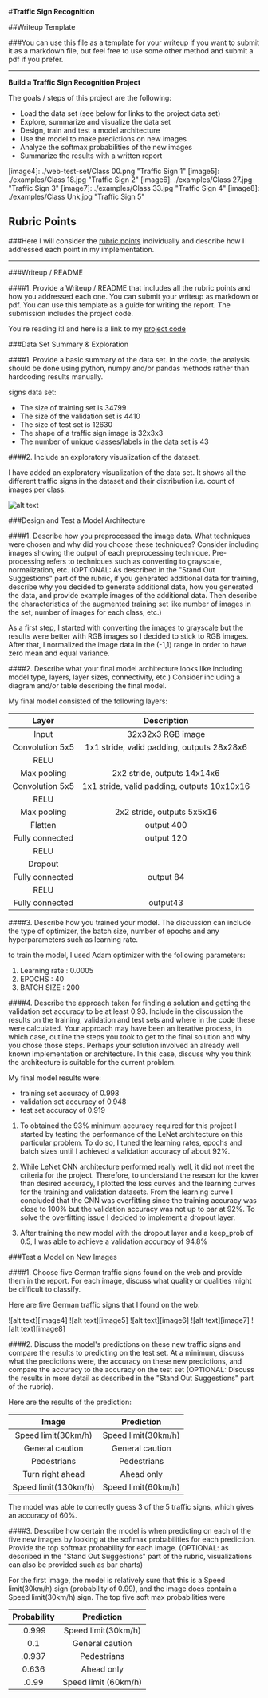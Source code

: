 #**Traffic Sign Recognition** 

##Writeup Template

###You can use this file as a template for your writeup if you want to submit it as a markdown file, but feel free to use some other method and submit a pdf if you prefer.

---

**Build a Traffic Sign Recognition Project**

The goals / steps of this project are the following:
* Load the data set (see below for links to the project data set)
* Explore, summarize and visualize the data set
* Design, train and test a model architecture
* Use the model to make predictions on new images
* Analyze the softmax probabilities of the new images
* Summarize the results with a written report


[//]: # (Image References)

[image1]: ./examples/visualization.png "Visualization"
[image2]: ./examples/grayscale.jpg "Grayscaling"
[image3]: ./examples/random_noise.jpg "Random Noise"
[image4]: ./web-test-set/Class 00.png "Traffic Sign 1"
[image5]: ./examples/Class 18.jpg "Traffic Sign 2"
[image6]: ./examples/Class 27.jpg "Traffic Sign 3"
[image7]: ./examples/Class 33.jpg "Traffic Sign 4"
[image8]: ./examples/Class Unk.jpg "Traffic Sign 5"

## Rubric Points
###Here I will consider the [rubric points](https://review.udacity.com/#!/rubrics/481/view) individually and describe how I addressed each point in my implementation.  

---
###Writeup / README

####1. Provide a Writeup / README that includes all the rubric points and how you addressed each one. You can submit your writeup as markdown or pdf. You can use this template as a guide for writing the report. The submission includes the project code.

You're reading it! and here is a link to my [project code](https://github.com/udacity/CarND-Traffic-Sign-Classifier-Project/blob/master/Traffic_Sign_Classifier.ipynb)

###Data Set Summary & Exploration

####1. Provide a basic summary of the data set. In the code, the analysis should be done using python, numpy and/or pandas methods rather than hardcoding results manually.

signs data set:

* The size of training set is  34799
* The size of the validation set is 4410
* The size of test set is 12630
* The shape of a traffic sign image is 32x3x3
* The number of unique classes/labels in the data set is 43

####2. Include an exploratory visualization of the dataset.

I have added an exploratory visualization of the data set. It shows all the different traffic signs in the dataset and their distribution i.e. count of images per class. 

![alt text][image1]

###Design and Test a Model Architecture

####1. Describe how you preprocessed the image data. What techniques were chosen and why did you choose these techniques? Consider including images showing the output of each preprocessing technique. Pre-processing refers to techniques such as converting to grayscale, normalization, etc. (OPTIONAL: As described in the "Stand Out Suggestions" part of the rubric, if you generated additional data for training, describe why you decided to generate additional data, how you generated the data, and provide example images of the additional data. Then describe the characteristics of the augmented training set like number of images in the set, number of images for each class, etc.)

As a first step, I started with converting the images to grayscale but the results were better with RGB images so I decided to stick to RGB images. 
After that, I normalized the image data in the (-1,1) range in order to have zero mean and equal variance.
 

####2. Describe what your final model architecture looks like including model type, layers, layer sizes, connectivity, etc.) Consider including a diagram and/or table describing the final model.

My final model consisted of the following layers:

| Layer         		|     Description	        					| 
|:---------------------:|:---------------------------------------------:| 
| Input         		| 32x32x3 RGB image   							| 
| Convolution 5x5     	| 1x1 stride, valid padding, outputs 28x28x6 	|
| RELU					|												|
| Max pooling	      	| 2x2 stride,  outputs 14x14x6 				|
| Convolution 5x5	     |  1x1 stride, valid padding, outputs 10x10x16 |
| RELU					|												|
| Max pooling	      	| 2x2 stride,  outputs 5x5x16  				|
| Flatten  | output 400 |
| Fully connected		| output 120        									|
| RELU					|												|
| Dropout  |            |
| Fully connected		| output 84        									|
| RELU					|												|
| Fully connected		| output43        								 	|
 


####3. Describe how you trained your model. The discussion can include the type of optimizer, the batch size, number of epochs and any hyperparameters such as learning rate.

to train the model, I used Adam optimizer with the following parameters:
1. Learning rate : 0.0005
2. EPOCHS : 40
3. BATCH SIZE : 200

####4. Describe the approach taken for finding a solution and getting the validation set accuracy to be at least 0.93. Include in the discussion the results on the training, validation and test sets and where in the code these were calculated. Your approach may have been an iterative process, in which case, outline the steps you took to get to the final solution and why you chose those steps. Perhaps your solution involved an already well known implementation or architecture. In this case, discuss why you think the architecture is suitable for the current problem.

My final model results were:
* training set accuracy of 0.998
* validation set accuracy of 0.948 
* test set accuracy of 0.919

1. To obtained the 93% minimum accuracy required for this project I started by testing the performance of the LeNet architecture on this particular problem. To do so, I tuned the learning rates, epochs and batch sizes until I achieved a validation accuracy of about 92%.

2. While LeNet CNN architecture performed really well, it did not meet the criteria for the project. Therefore, to understand the reason for the lower than desired accuracy, I plotted the loss curves and the learning curves for the training and validation datasets. From the learning curve I concluded that the CNN was overfitting since the training accuracy was close to 100% but the validation accuracy was not up to par at 92%. To solve the overfitting issue I decided to implement a dropout layer.

3. After training the new model with the dropout layer and a keep_prob of 0.5, I was able to achieve a validation accuracy of 94.8%
 

###Test a Model on New Images

####1. Choose five German traffic signs found on the web and provide them in the report. For each image, discuss what quality or qualities might be difficult to classify.

Here are five German traffic signs that I found on the web:

![alt text][image4] ![alt text][image5] ![alt text][image6] 
![alt text][image7] ![alt text][image8]


####2. Discuss the model's predictions on these new traffic signs and compare the results to predicting on the test set. At a minimum, discuss what the predictions were, the accuracy on these new predictions, and compare the accuracy to the accuracy on the test set (OPTIONAL: Discuss the results in more detail as described in the "Stand Out Suggestions" part of the rubric).

Here are the results of the prediction:

| Image			        |     Prediction	        					| 
|:---------------------:|:---------------------------------------------:| 
| Speed limit(30km/h)     		| Speed limit(30km/h) 									| 
| General caution     			| General caution 										|
| Pedestrians					| Pedestrians											|
| Turn right ahead	      		| Ahead only					 				|
| Speed limit(130km/h)			| Speed limit(60km/h)      							|


The model was able to correctly guess 3 of the 5 traffic signs, which gives an accuracy of 60%. 

####3. Describe how certain the model is when predicting on each of the five new images by looking at the softmax probabilities for each prediction. Provide the top softmax probability for each image. (OPTIONAL: as described in the "Stand Out Suggestions" part of the rubric, visualizations can also be provided such as bar charts)

For the first image, the model is relatively sure that this is a Speed limit(30km/h) sign (probability of 0.99), and the image does contain a Speed limit(30km/h) sign. The top five soft max probabilities were

| Probability         	|     Prediction	        					| 
|:---------------------:|:---------------------------------------------:| 
| .0.999         			| Speed limit(30km/h)    									| 
|  0.1     				| General caution 										|
| .0.937					| Pedestrians											|
|  0.636	      			| Ahead only					 				|
| .0.99				    | Speed limit (60km/h)     							|



